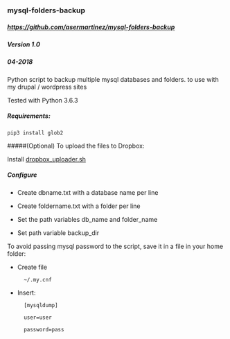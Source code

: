 ### mysql-folders-backup

##### https://github.com/asermartinez/mysql-folders-backup
##### Version 1.0
##### 04-2018

 Python script to backup multiple mysql databases and folders.
 to use with my drupal / wordpress sites

 Tested with Python 3.6.3

##### Requirements: 
 `pip3 install glob2`

#####(Optional) To upload the files to Dropbox:

Install [dropbox_uploader.sh](https://github.com/andreafabrizi/Dropbox-Uploader)

##### Configure

* Create dbname.txt with a database name per line

* Create foldername.txt with a folder per line

* Set the path variables db_name and folder_name
 
* Set path variable backup_dir

 To avoid passing mysql password to the script, save it in a file in your home folder:

* Create file 
        
        ~/.my.cnf

* Insert:
    
        [mysqldump]

        user=user

        password=pass

